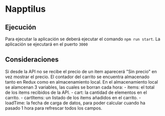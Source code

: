 # Napptilus

## Ejecución
Para ejecutar la aplicación se deberá ejecutar el comando `npm run start`. La aplicación se ejecutará en el puerto `3000`

## Consideraciones
Si desde la API no se recibe el precio de un item aparecerá "Sin precio" en vez mostrar el precio.
El contador del carrito se encuentra almacenado tanto en Redux como en almacenamiento local.
En el almacenamiento local se alamcenan 3 variables, las cuales se borran cada hora:
    - items: el total de los items recibidos de la API.
    - cart: la cantidad de elementos en el carrito.
    - cartItems: un listado de los items añadidos en el carrito.
    - loadTime: la fecha de carga de datos, para poder calcular cuando ha pasado 1 hora para refrescar todos los campos.

